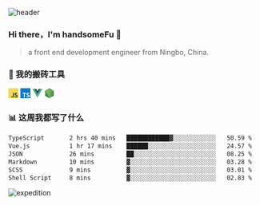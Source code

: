 ![header](https://raw.githubusercontent.com/fzq1998/fzq1998/master/header.png)

### Hi there，I'm handsomeFu 👋

> a front end development engineer from Ningbo, China.

### 🔧 我的搬砖工具
<code><img height="20" src="https://raw.githubusercontent.com/github/explore/80688e429a7d4ef2fca1e82350fe8e3517d3494d/topics/javascript/javascript.png" alt="javascript"></code>
<code><img height="20" src="https://raw.githubusercontent.com/github/explore/80688e429a7d4ef2fca1e82350fe8e3517d3494d/topics/typescript/typescript.png" alt="typescript"></code>
<code><img height="20" src="https://raw.githubusercontent.com/github/explore/80688e429a7d4ef2fca1e82350fe8e3517d3494d/topics/vue/vue.png" alt="vue"></code>
<code><img height="20" src="https://raw.githubusercontent.com/github/explore/80688e429a7d4ef2fca1e82350fe8e3517d3494d/topics/nodejs/nodejs.png" alt="nodejs"></code>



### 📊 这周我都写了什么
<!--START_SECTION:waka-->

```text
TypeScript       2 hrs 40 mins   ████████████▓░░░░░░░░░░░░   50.59 %
Vue.js           1 hr 17 mins    ██████░░░░░░░░░░░░░░░░░░░   24.57 %
JSON             26 mins         ██░░░░░░░░░░░░░░░░░░░░░░░   08.25 %
Markdown         10 mins         ▓░░░░░░░░░░░░░░░░░░░░░░░░   03.28 %
SCSS             9 mins          ▓░░░░░░░░░░░░░░░░░░░░░░░░   03.01 %
Shell Script     8 mins          ▓░░░░░░░░░░░░░░░░░░░░░░░░   02.83 %
```

<!--END_SECTION:waka-->


![expedition](https://raw.githubusercontent.com/fzq1998/fzq1998/master/expedition.gif)

